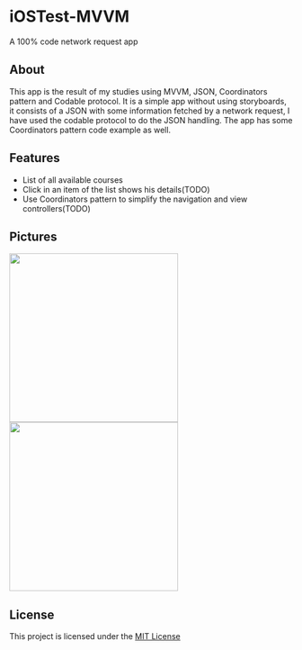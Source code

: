 # iOSTest-MVVM
A 100% code network request app

## About
This app is the result of my studies using MVVM, JSON, Coordinators pattern and Codable protocol. It is a simple app without using storyboards, it consists of a JSON with some information fetched by a network request, I have used the codable protocol to do the JSON handling. The app has some Coordinators pattern code example as well.

## Features
* List of all available courses
* Click in an item of the list shows his details(TODO)
* Use Coordinators pattern to simplify the navigation and view controllers(TODO)

## Pictures

<img src="oooo" width=300>
<img src="oooo" width=300>

## License

This project is licensed under the [MIT License](oooo)
